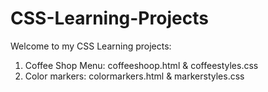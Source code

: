# CSS-Learning-Projects
Welcome to my CSS Learning projects:

1. Coffee Shop Menu: coffeeshoop.html & coffeestyles.css
2. Color markers: colormarkers.html & markerstyles.css
